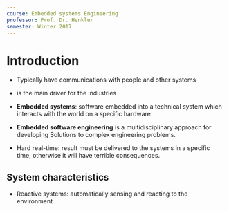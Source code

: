 ```yaml
---
course: Embedded systems Engineering
professor: Prof. Dr. Henkler 
semester: Winter 2017
---
```


# Introduction
- Typically have communications with people and other systems
- is the main driver for the industries
- **Embedded systems**: software embedded into a technical system which interacts with the world on a specific hardware
- **Embedded software engineering** is a multidisciplinary approach for developing Solutions to complex engineering problems.

- Hard real-time: result must be delivered to the systems in a specific time, otherwise it will have terrible consequences.

## System characteristics
- Reactive systems: automatically sensing and reacting to the environment


